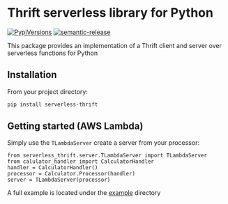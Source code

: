 # Thrift serverless library for Python
[![PypiVersions](https://img.shields.io/pypi/v/serverless-thrift.svg)](https://pypi.org/project/serverless-thrift/)
[![semantic-release](https://img.shields.io/badge/%20%20%F0%9F%93%A6%F0%9F%9A%80-semantic--release-e10079.svg)](https://github.com/semantic-release/semantic-release)


This package provides an implementation of a Thrift client and server over serverless functions
for Python

## Installation

From your project directory:

```sh
pip install serverless-thrift
```

## Getting started (AWS Lambda)

Simply use the `TLambdaServer` create a server from your processor:

```node
from serverless_thrift.server.TLambdaServer import TLambdaServer
from calulator_handler import CalculatorHandler
handler = CalculatorHandler()
processor = Calculator.Processor(handler)
server = TLambdaServer(processor)
```

A full example is located under the [example](./example) directory

